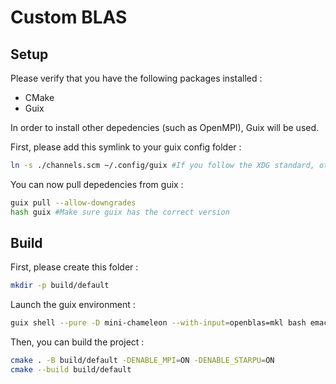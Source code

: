 # Custom BLAS


## Setup
Please verify that you have the following packages installed :
- CMake
- Guix

In order to install other depedencies (such as OpenMPI), Guix will be used.

First, please add this symlink to your guix config folder :
```bash
ln -s ./channels.scm ~/.config/guix #If you follow the XDG standard, otherwise your guix config folder
```
You can now pull depedencies from guix :
```bash
guix pull --allow-downgrades
hash guix #Make sure guix has the correct version
```


## Build

First, please create this folder : 
```bash
mkdir -p build/default
```

Launch the guix environment :
```bash
guix shell --pure -D mini-chameleon --with-input=openblas=mkl bash emacs nano vim -- bash --norc
```


Then, you can build the project :
```bash
cmake . -B build/default -DENABLE_MPI=ON -DENABLE_STARPU=ON
cmake --build build/default
```